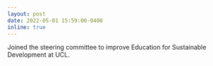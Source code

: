 ```yaml
---
layout: post
date: 2022-05-01 15:59:00-0400
inline: true
---
```


Joined the steering committee to improve Education for Sustainable Development at UCL.
